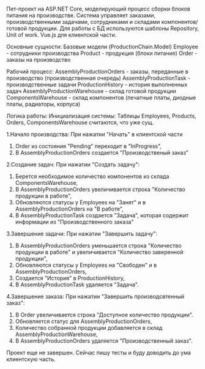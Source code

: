 Пет-проект на ASP.NET Core, моделирующий процесс сборки блоков питания на производстве. Система управляет заказами, производственными задачами, сотрудниками и складами компонентов/готовой продукции. Для работы с БД используются шаблоны Repository, Unit of work. Vue.js для клиентской части.

Основные сущности:
Базовые модели (ProductionChain.Model)
  Employee - сотрудники производства
  Product - продукция (блоки питания)
  Order - заказы на производство

Рабочий процесс:
  AssemblyProductionOrders - заказы, переданные в производство (производственная очередь)
  AssemblyProductionTask - производственные задачи
  ProductionHistory - история выполненных задач
  AssemblyProductionWarehouse - склад готовой продукции
  ComponentsWarehouse - склад компонентов (печатные платы, диодные платы, радиаторы, корпуса)

Логика работы:
Инициализация системы:
  Таблицы Employees, Products, Orders, ComponentsWarehouse считаются, что уже сущ.

1.Начало производства:
При нажатии "Начать" в клиентской части
  1. Order из состояния "Pending" переходит в "InProgress",
  2. В AssemblyProductionOrders создается "Производственый заказ"

2.Создание задач:
При нажатии "Создать задачу":   
  1. Берется необходимое количество компонентов из склада ComponentsWarehouse,
  2. В AssemblyProductionOrders увеличивается строка "Количество продукции в работе",
  3. Обновляются статусы у Employees на "Занят" и в AssemblyProductionOrders на "В работе",
  4. В AssemblyProductionTask создается "Задача", которая содержит информации из "Производственного заказа"
     
3.Завершение задачи:
При нажатии "Завершить задачу":
  1. В AssemblyProductionOrders уменьшается строка "Количество продукции в работе" и увеличивается "Количество заверенной продукции",
  2. Обновляются статусы у Employees на "Свободен" и в AssemblyProductionOrders,
  3. Создается "История" в ProductionHistory,
  4. В AssemblyProductionTask удаляется "Задача".

4.Завершение заказа:
При нажатии "Завершить производсвтенный заказ":
  1. В Order увеличивается строка "Доступное количество продукции".
  2. Обновляется статус для AssemblyProductionOrders,
  3. Количество собранной продукции добавляется в склад AssemblyProductionWarehouse,
  4. В AssemblyProductionOrders удаляется "Производственный заказ".

Проект еще не завершен. Сейчас пишу тесты и буду доводить до ума клиентскую часть.
